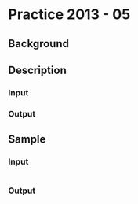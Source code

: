 # Practice 2013 - 05

## Background

## Description

### Input

### Output

## Sample
### Input
```
```

### Output
```
```